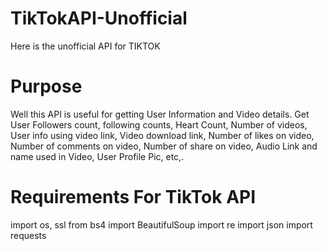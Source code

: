 # TikTokAPI-Unofficial
Here is the unofficial API for TIKTOK

# Purpose
Well this API is useful for getting User Information and Video details.
Get User Followers count, 
following counts, 
Heart Count, 
Number of videos,
User info using video link,
Video download link,
Number of likes on video,
Number of comments on video,
Number of share on video,
Audio Link and name used in Video,
User Profile Pic,
etc,.



# Requirements For TikTok API
import os, ssl
from bs4 import BeautifulSoup
import re
import json
import requests
